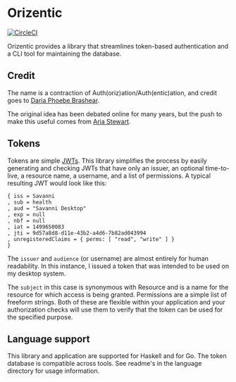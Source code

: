 # Orizentic

[![CircleCI](https://circleci.com/gh/luminescent-dreams/orizentic/tree/sol.svg?style=svg)](https://circleci.com/gh/luminescent-dreams/orizentic/tree/sol)

Orizentic provides a library that streamlines token-based authentication and a CLI tool for maintaining the database.

## Credit

The name is a contraction of Auth(oriz)ation/Auth(entic)ation, and credit goes to [Daria Phoebe Brashear](https://github.com/dariaphoebe).

The original idea has been debated online for many years, but the push to make this useful comes from [Aria Stewart](https://github.com/aredridel).

## Tokens

Tokens are simple [JWTs](https://jwt.io/). This library simplifies the process by easily generating and checking JWTs that have only an issuer, an optional time-to-live, a resource name, a username, and a list of permissions. A typical resulting JWT would look like this:

    { iss = Savanni
    , sub = health
    , aud = "Savanni Desktop"
    , exp = null
    , nbf = null
    , iat = 1499650083
    , jti = 9d57a8d8-d11e-43b2-a4d6-7b82ad043994
    , unregisteredClaims = { perms: [ "read", "write" ] }
    }

The `issuer` and `audience` (or username) are almost entirely for human readability. In this instance, I issued a token that was intended to be used on my desktop system.

The `subject` in this case is synonymous with Resource and is a name for the resource for which access is being granted. Permissions are a simple list of freeform strings. Both of these are flexible within your application and your authorization checks will use them to verify that the token can be used for the specified purpose.

## Language support

This library and application are supported for Haskell and for Go. The token database is compatible across tools. See readme's in the language directory for usage information.

